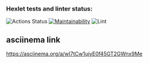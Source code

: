 ### Hexlet tests and linter status:
![Actions Status](/workflows/hexlet-check/badge.svg)
[![Maintainability](https://api.codeclimate.com/v1/badges/a99a88d28ad37a79dbf6/maintainability)](https://codeclimate.com/github/codeclimate/codeclimate/maintainability)
![Lint](https://github.com/pashhha/frontend-project-lvl1/workflows/Greet%20Everyone/badge.svg)

## asciinema link

 https://asciinema.org/a/wI7tCw1ujyE0f45GT2GWnx9Me
